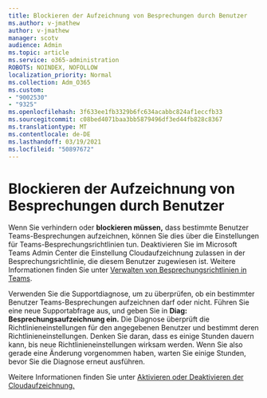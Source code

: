 ```yaml
---
title: Blockieren der Aufzeichnung von Besprechungen durch Benutzer
ms.author: v-jmathew
author: v-jmathew
manager: scotv
audience: Admin
ms.topic: article
ms.service: o365-administration
ROBOTS: NOINDEX, NOFOLLOW
localization_priority: Normal
ms.collection: Adm_O365
ms.custom:
- "9002530"
- "9325"
ms.openlocfilehash: 3f633ee1fb3329b6fc634acabbc824af1eccfb33
ms.sourcegitcommit: c08bed4071baa3bb5879496df3ed44fb828c8367
ms.translationtype: MT
ms.contentlocale: de-DE
ms.lasthandoff: 03/19/2021
ms.locfileid: "50897672"
---
```

# <a name="block-user-from-recording-meetings"></a>Blockieren der Aufzeichnung von Besprechungen durch Benutzer

Wenn Sie verhindern oder **blockieren müssen,** dass bestimmte Benutzer Teams-Besprechungen aufzeichnen, können Sie dies über die Einstellungen für Teams-Besprechungsrichtlinien tun. Deaktivieren Sie im Microsoft Teams  Admin Center die Einstellung Cloudaufzeichnung zulassen in der Besprechungsrichtlinie, die diesem Benutzer zugewiesen ist. Weitere Informationen finden Sie unter [Verwalten von Besprechungsrichtlinien in Teams](https://docs.microsoft.com/microsoftteams/meeting-policies-in-teams#allow-cloud-recording).

Verwenden Sie die Supportdiagnose, um zu überprüfen, ob ein bestimmter Benutzer Teams-Besprechungen aufzeichnen darf oder nicht. Führen Sie eine neue Supportabfrage aus, und geben Sie in **Diag: Besprechungsaufzeichnung ein.** Die Diagnose überprüft die Richtlinieneinstellungen für den angegebenen Benutzer und bestimmt deren Richtlinieneinstellungen. Denken Sie daran, dass es einige Stunden dauern kann, bis neue Richtlinieneinstellungen wirksam werden. Wenn Sie also gerade eine Änderung vorgenommen haben, warten Sie einige Stunden, bevor Sie die Diagnose erneut ausführen.

Weitere Informationen finden Sie unter [Aktivieren oder Deaktivieren der Cloudaufzeichnung.](https://docs.microsoft.com/microsoftteams/cloud-recording#turn-on-or-turn-off-cloud-recording)
